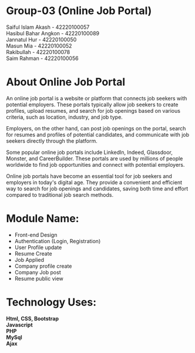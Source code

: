 # Group-03 (Online Job Portal)

Saiful Islam Akash - 42220100057 <br>
Hasibul Bahar Angkon - 42220100089 <br>
Jannatul Hur - 42220100050 <br>
Masun Mia - 42220100052 <br>
Rakibullah - 42220100078 <br>
Saim Rahman - 42220100056 <br>

# About Online Job Portal

An online job portal is a website or platform that connects job seekers with potential employers. These portals typically allow job seekers to create profiles, upload resumes, and search for job openings based on various criteria, such as location, industry, and job type.

Employers, on the other hand, can post job openings on the portal, search for resumes and profiles of potential candidates, and communicate with job seekers directly through the platform.

Some popular online job portals include LinkedIn, Indeed, Glassdoor, Monster, and CareerBuilder. These portals are used by millions of people worldwide to find job opportunities and connect with potential employers.

Online job portals have become an essential tool for job seekers and employers in today's digital age. They provide a convenient and efficient way to search for job openings and candidates, saving both time and effort compared to traditional job search methods.

# Module Name:

  - Front-end Design <br>
  - Authentication (Login, Registration) <br>
  - User Profile update <br>
  - Resume Create <br>
  - Job Applied <br>
  - Company profile create <br>
  - Company Job post <br>
  - Resume public view <br>

# Technology Uses:

  **Html, CSS, Bootstrap** <br>
  **Javascript** <br>
  **PHP** <br>
  **MySql** <br>
  **Ajax** <br>

